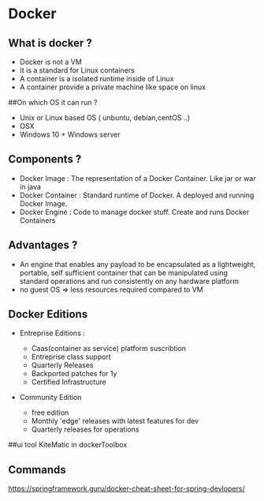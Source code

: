 # Docker


## What is docker ?

- Docker is not a VM
- It is a standard for Linux containers
- A container is a isolated runtime  inside of Linux
- A container provide a private machine like space on linux

##On which OS it can run ?

- Unix or Linux based OS ( unbuntu, debian,centOS ..)
- OSX
- Windows 10 + Windows server


## Components ?

- Docker Image : The representation of a Docker Container. Like jar or war in java
- Docker Container : Standard runtime of Docker. A deployed and running Docker Image.
- Docker Engine : Code to manage docker stuff. Create and runs Docker Containers


## Advantages ?

- An engine that enables any payload to be encapsulated as a lightweight, portable, self sufficient container 
  that can be manipulated using standard operations and run consistently on any hardware platform
- no guest OS => less resources required compared to VM


## Docker Editions

- Entreprise Editions :
  - Caas(container as service) platform suscribtion
  - Entreprise class support
  - Quarterly Releases
  - Backported patches for 1y
  - Certified Infrastructure
  
- Community Edition
	- free edition
	- Monthly 'edge' releases with latest features for dev
	- Quarterly releases for operations


##ui tool
KiteMatic in dockerToolbox


## Commands
https://springframework.guru/docker-cheat-sheet-for-spring-devlopers/


